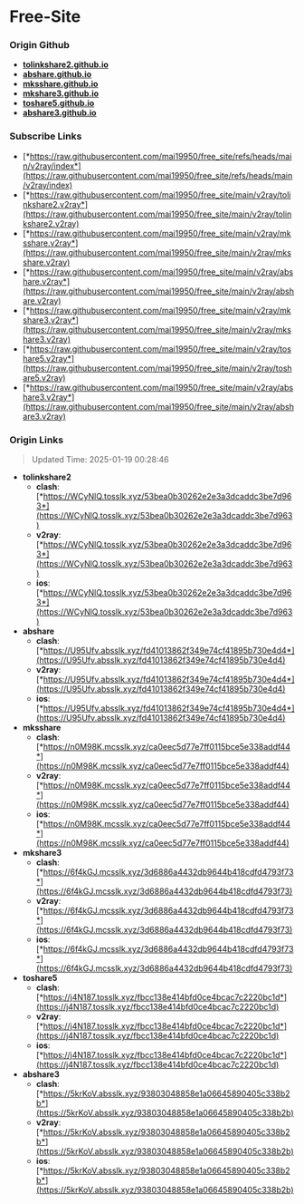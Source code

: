 # Free-Site

### Origin Github

- [**tolinkshare2.github.io**](https://github.com/tolinkshare2/tolinkshare2.github.io)
- [**abshare.github.io**](https://github.com/abshare/abshare.github.io)
- [**mksshare.github.io**](https://github.com/mksshare/mksshare.github.io)
- [**mkshare3.github.io**](https://github.com/mkshare3/mkshare3.github.io)
- [**toshare5.github.io**](https://github.com/toshare5/toshare5.github.io)
- [**abshare3.github.io**](https://github.com/abshare3/abshare3.github.io)

### Subscribe Links

- [*https://raw.githubusercontent.com/mai19950/free_site/refs/heads/main/v2ray/index*](https://raw.githubusercontent.com/mai19950/free_site/refs/heads/main/v2ray/index)
- [*https://raw.githubusercontent.com/mai19950/free_site/main/v2ray/tolinkshare2.v2ray*](https://raw.githubusercontent.com/mai19950/free_site/main/v2ray/tolinkshare2.v2ray)
- [*https://raw.githubusercontent.com/mai19950/free_site/main/v2ray/mksshare.v2ray*](https://raw.githubusercontent.com/mai19950/free_site/main/v2ray/mksshare.v2ray)
- [*https://raw.githubusercontent.com/mai19950/free_site/main/v2ray/abshare.v2ray*](https://raw.githubusercontent.com/mai19950/free_site/main/v2ray/abshare.v2ray)
- [*https://raw.githubusercontent.com/mai19950/free_site/main/v2ray/mkshare3.v2ray*](https://raw.githubusercontent.com/mai19950/free_site/main/v2ray/mkshare3.v2ray)
- [*https://raw.githubusercontent.com/mai19950/free_site/main/v2ray/toshare5.v2ray*](https://raw.githubusercontent.com/mai19950/free_site/main/v2ray/toshare5.v2ray)
- [*https://raw.githubusercontent.com/mai19950/free_site/main/v2ray/abshare3.v2ray*](https://raw.githubusercontent.com/mai19950/free_site/main/v2ray/abshare3.v2ray)

### Origin Links

> Updated Time: 2025-01-19 00:28:46

- **tolinkshare2**
  - **clash**: [*https://WCyNlQ.tosslk.xyz/53bea0b30262e2e3a3dcaddc3be7d963*](https://WCyNlQ.tosslk.xyz/53bea0b30262e2e3a3dcaddc3be7d963)
  - **v2ray**: [*https://WCyNlQ.tosslk.xyz/53bea0b30262e2e3a3dcaddc3be7d963*](https://WCyNlQ.tosslk.xyz/53bea0b30262e2e3a3dcaddc3be7d963)
  - **ios**: [*https://WCyNlQ.tosslk.xyz/53bea0b30262e2e3a3dcaddc3be7d963*](https://WCyNlQ.tosslk.xyz/53bea0b30262e2e3a3dcaddc3be7d963)
- **abshare**
  - **clash**: [*https://U95Ufv.absslk.xyz/fd41013862f349e74cf41895b730e4d4*](https://U95Ufv.absslk.xyz/fd41013862f349e74cf41895b730e4d4)
  - **v2ray**: [*https://U95Ufv.absslk.xyz/fd41013862f349e74cf41895b730e4d4*](https://U95Ufv.absslk.xyz/fd41013862f349e74cf41895b730e4d4)
  - **ios**: [*https://U95Ufv.absslk.xyz/fd41013862f349e74cf41895b730e4d4*](https://U95Ufv.absslk.xyz/fd41013862f349e74cf41895b730e4d4)
- **mksshare**
  - **clash**: [*https://n0M98K.mcsslk.xyz/ca0eec5d77e7ff0115bce5e338addf44*](https://n0M98K.mcsslk.xyz/ca0eec5d77e7ff0115bce5e338addf44)
  - **v2ray**: [*https://n0M98K.mcsslk.xyz/ca0eec5d77e7ff0115bce5e338addf44*](https://n0M98K.mcsslk.xyz/ca0eec5d77e7ff0115bce5e338addf44)
  - **ios**: [*https://n0M98K.mcsslk.xyz/ca0eec5d77e7ff0115bce5e338addf44*](https://n0M98K.mcsslk.xyz/ca0eec5d77e7ff0115bce5e338addf44)
- **mkshare3**
  - **clash**: [*https://6f4kGJ.mcsslk.xyz/3d6886a4432db9644b418cdfd4793f73*](https://6f4kGJ.mcsslk.xyz/3d6886a4432db9644b418cdfd4793f73)
  - **v2ray**: [*https://6f4kGJ.mcsslk.xyz/3d6886a4432db9644b418cdfd4793f73*](https://6f4kGJ.mcsslk.xyz/3d6886a4432db9644b418cdfd4793f73)
  - **ios**: [*https://6f4kGJ.mcsslk.xyz/3d6886a4432db9644b418cdfd4793f73*](https://6f4kGJ.mcsslk.xyz/3d6886a4432db9644b418cdfd4793f73)
- **toshare5**
  - **clash**: [*https://j4N187.tosslk.xyz/fbcc138e414bfd0ce4bcac7c2220bc1d*](https://j4N187.tosslk.xyz/fbcc138e414bfd0ce4bcac7c2220bc1d)
  - **v2ray**: [*https://j4N187.tosslk.xyz/fbcc138e414bfd0ce4bcac7c2220bc1d*](https://j4N187.tosslk.xyz/fbcc138e414bfd0ce4bcac7c2220bc1d)
  - **ios**: [*https://j4N187.tosslk.xyz/fbcc138e414bfd0ce4bcac7c2220bc1d*](https://j4N187.tosslk.xyz/fbcc138e414bfd0ce4bcac7c2220bc1d)
- **abshare3**
  - **clash**: [*https://5krKoV.absslk.xyz/93803048858e1a06645890405c338b2b*](https://5krKoV.absslk.xyz/93803048858e1a06645890405c338b2b)
  - **v2ray**: [*https://5krKoV.absslk.xyz/93803048858e1a06645890405c338b2b*](https://5krKoV.absslk.xyz/93803048858e1a06645890405c338b2b)
  - **ios**: [*https://5krKoV.absslk.xyz/93803048858e1a06645890405c338b2b*](https://5krKoV.absslk.xyz/93803048858e1a06645890405c338b2b)
